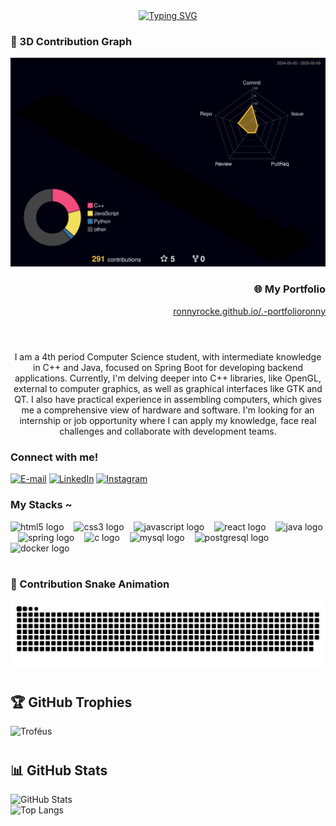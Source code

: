 <div align="center">
  <a href="https://git.io/typing-svg">
    <img src="https://readme-typing-svg.demolab.com?font=Fira+Code&weight=500&size=22&pause=1000&color=00BFFF&center=true&vCenter=true&random=false&width=524&lines=hi,+i+am+Ronny+%3A%29" alt="Typing SVG">
  </a>
</div>

### 🧱 3D Contribution Graph

![3D Contribution Graph](./profile-3d-contrib/profile-night-rainbow.svg)

<div align="center">
  <img align="left" alt="" src="./src/head.gif" width="500">
  <div align="right">
    <h3>🌐 My Portfolio</h3>
    <a href="https://ronnyrocke.github.io/.-portfolioronny" target="_blank">ronnyrocke.github.io/.-portfolioronny</a>
  </div>
</div>

<br clear="both" />

#

<p align="center">
  I am a 4th period Computer Science student, with intermediate knowledge in C++ and Java, focused on Spring Boot for developing backend applications. Currently, I'm delving deeper into C++ libraries, like OpenGL, external to computer graphics, as well as graphical interfaces like GTK and QT. I also have practical experience in assembling computers, which gives me a comprehensive view of hardware and software. I'm looking for an internship or job opportunity where I can apply my knowledge, face real challenges and collaborate with development teams.
</p>

<img align="right" alt="" height="190px" src="./src/computer.gif">

<h3 align="left">Connect with me!</h3>

[![E-mail](https://img.shields.io/badge/-Email-000?style=for-the-badge&logo=microsoft-outlook&logoColor=00BFFF&color:FFF)](mailto:ronaldespertosoares@gmail.com)
[![LinkedIn](https://img.shields.io/badge/-LinkedIn-000?style=for-the-badge&logo=linkedin&logoColor=00BFFF&color:FFF)](https://www.linkedin.com/in/ronald-soares-4510ab1a2/)
[![Instagram](https://img.shields.io/badge/-Instagram-000?style=for-the-badge&logo=instagram&logoColor=00BFFF&color:FFF)](https://www.instagram.com/ronny_rocke/)

<h3 align="left">My Stacks ~</h3>

<div align="left">
  <img src="https://cdn.jsdelivr.net/gh/devicons/devicon/icons/html5/html5-original.svg" height="25" alt="html5 logo" />
  <img width="8" />
  <img src="https://cdn.jsdelivr.net/gh/devicons/devicon/icons/css3/css3-original.svg" height="25" alt="css3 logo" />
  <img width="8" />
  <img src="https://cdn.jsdelivr.net/gh/devicons/devicon/icons/javascript/javascript-plain.svg" height="25" alt="javascript logo" />
  <img width="8" />
  <img src="https://cdn.jsdelivr.net/gh/devicons/devicon/icons/react/react-original.svg" height="25" alt="react logo" />
  <img width="8" />
  <img src="https://cdn.jsdelivr.net/gh/devicons/devicon/icons/java/java-original.svg" height="25" alt="java logo" />
  <img width="8" />
  <img src="https://cdn.jsdelivr.net/gh/devicons/devicon/icons/spring/spring-original.svg" height="25" alt="spring logo" />
  <img width="8" />
  <img src="https://cdn.jsdelivr.net/gh/devicons/devicon/icons/c/c-original.svg" height="25" alt="c logo" />
  <img width="8" />
  <img src="https://cdn.jsdelivr.net/gh/devicons/devicon/icons/mysql/mysql-original.svg" height="25" alt="mysql logo" />
  <img width="8" />
  <img src="https://cdn.jsdelivr.net/gh/devicons/devicon/icons/postgresql/postgresql-original.svg" height="25" alt="postgresql logo" />
  <img width="8" />
  <img src="https://cdn.jsdelivr.net/gh/devicons/devicon/icons/docker/docker-original.svg" height="25" alt="docker logo" />
</div>

#

### 🐍 Contribution Snake Animation

<picture align="center">
  <source media="(prefers-color-scheme: dark)" srcset="https://raw.githubusercontent.com/mari4souza/mari4souza/output/github-contribution-grid-snake-dark.svg">
  <source media="(prefers-color-scheme: light)" srcset="https://raw.githubusercontent.com/mari4souza/mari4souza/output/github-contribution-grid-snake-dark.svg">
  <img align="center" alt="github contribution grid snake animation" src="https://raw.githubusercontent.com/mari4souza/mari4souza/output/github-contribution-grid-snake.svg">
</picture>

#

## 🏆 GitHub Trophies

![Troféus](https://github-profile-trophy.vercel.app/?username=RonnyRocke&theme=onedark)

#

## 📊 GitHub Stats

![GitHub Stats](https://github-readme-stats.vercel.app/api?username=RonnyRocke&show_icons=true&theme=radical)  
![Top Langs](https://github-readme-stats.vercel.app/api/top-langs/?username=RonnyRocke&layout=compact&theme=radical&hide=c)
